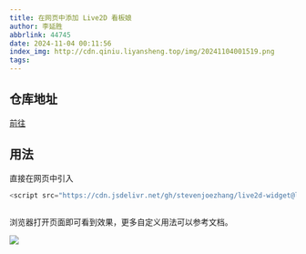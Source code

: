 ```yaml
---
title: 在网页中添加 Live2D 看板娘
author: 李延胜
abbrlink: 44745
date: 2024-11-04 00:11:56
index_img: http://cdn.qiniu.liyansheng.top/img/20241104001519.png
tags:
---
```

## 仓库地址
[前往](https://github.com/stevenjoezhang/live2d-widget)

## 用法

直接在网页中引入
```js
<script src="https://cdn.jsdelivr.net/gh/stevenjoezhang/live2d-widget@latest/autoload.js"></script>
    
```
浏览器打开页面即可看到效果，更多自定义用法可以参考文档。

![](http://cdn.qiniu.liyansheng.top/img/20241104001519.png)